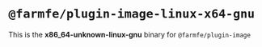 # `@farmfe/plugin-image-linux-x64-gnu`

This is the **x86_64-unknown-linux-gnu** binary for `@farmfe/plugin-image`
